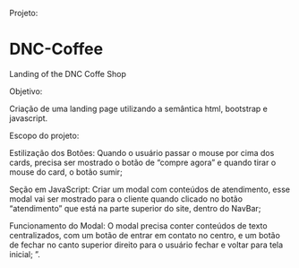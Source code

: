 Projeto:

# DNC-Coffee
Landing of the DNC Coffe Shop

Objetivo:

Criação de uma landing page utilizando a semântica html, bootstrap e javascript.

Escopo do projeto:

Estilização dos Botões:
Quando o usuário passar o mouse por cima dos cards, precisa ser
mostrado o botão de “compre agora” e quando tirar o mouse do card,
o botão sumir;

Seção em JavaScript:
Criar um modal com conteúdos de atendimento, esse modal vai ser
mostrado para o cliente quando clicado no botão “atendimento” que
está na parte superior do site, dentro do NavBar;

Funcionamento do Modal:
O modal precisa conter conteúdos de texto centralizados, com um
botão de entrar em contato no centro, e um botão de fechar no canto
superior direito para o usuário fechar e voltar para tela inicial;
”.








